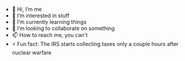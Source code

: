 - 👋 Hi, I’m me
- 👀 I’m interested in stuff
- 🌱 I’m currently learning things
- 💞️ I’m looking to collaborate on something
- 📫 How to reach me, you can't 
- ⚡ Fun fact: The IRS starts collecting taxes only a couple hours after nuclear warfare

<!---
20Speedy12/20Speedy12 is a ✨ special ✨ repository because its `README.md` (this file) appears on your GitHub profile.
You can click the Preview link to take a look at your changes.
--->
